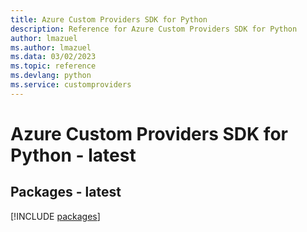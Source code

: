 ```yaml
---
title: Azure Custom Providers SDK for Python
description: Reference for Azure Custom Providers SDK for Python
author: lmazuel
ms.author: lmazuel
ms.data: 03/02/2023
ms.topic: reference
ms.devlang: python
ms.service: customproviders
---
```

# Azure Custom Providers SDK for Python - latest
## Packages - latest
[!INCLUDE [packages](custom-providers-index.md)]